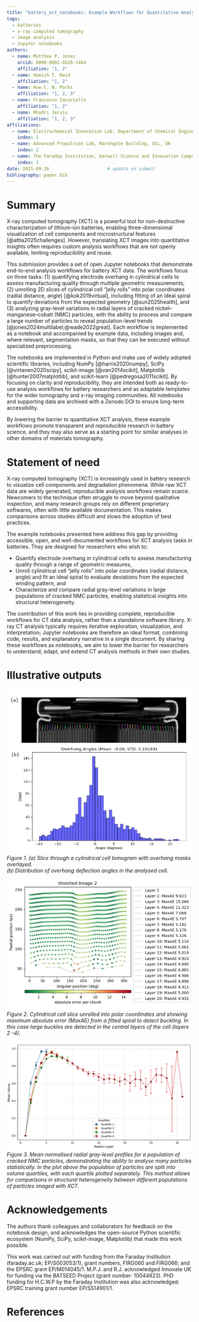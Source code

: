 ```yaml
---
title: "battery_xct_notebooks: Example Workflows for Quantitative Analysis of X-ray CT Data in Lithium-Ion Batteries"
tags:
  - batteries
  - x-ray computed tomography
  - image analysis
  - Jupyter notebooks
authors:
  - name: Matthew P. Jones
    orcid: 0000-0001-6628-1464
    affiliation: "1, 2"
  - name: Hamish T. Reid
    affiliation: "1, 2"
  - name: Huw C. W. Parks
    affiliation: "1, 2, 3"
  - name: Francesco Iacoviello
    affiliation: "1, 2"
  - name: Rhodri Jervis
    affiliation: "1, 2, 3"
affiliations:
  - name: Electrochemical Innovation Lab, Department of Chemical Engineering, UCL, UK
    index: 1
  - name: Advanced Propulsion Lab, Marshgate Building, UCL, UK
    index: 2
  - name: The Faraday Institution, Harwell Science and Innovation Campus, Didcot, UK
    index: 3
date: 2025-09-26                      # update on submit
bibliography: paper.bib
---
```


# Summary

X-ray computed tomography (XCT) is a powerful tool for non-destructive characterization of lithium-ion batteries, enabling three-dimensional visualization of cell components and microstructural features [@attia2025challenges]. However, translating XCT images into quantitative insights often requires custom analysis workflows that are not openly available, limiting reproducibility and reuse.

This submission provides a set of open Jupyter notebooks that demonstrate end-to-end analysis workflows for battery XCT data. The workflows focus on three tasks: (1) quantifying electrode overhang in cylindrical cells to assess manufacturing quality through multiple geometric measurements, (2) unrolling 2D slices of cylindrical cell “jelly rolls” into polar coordinates (radial distance, angle) [@kok2019virtual], including fitting of an ideal spiral to quantify deviations from the expected geometry [@sun2025health], and (3) analyzing gray-level variations in radial layers of cracked nickel–manganese–cobalt (NMC) particles, with the ability to process and compare a large number of particles to reveal population-level trends [@jones2024multilabel;@wade2022great]. Each workflow is implemented as a notebook and accompanied by example data, including images and, where relevant, segmentation masks, so that they can be executed without specialized preprocessing.

The notebooks are implemented in Python and make use of widely adopted scientific libraries, including NumPy [@harris2020numpy], SciPy [@virtanen2020scipy], scikit-image [@van2014scikit], Matplotlib [@hunter2007matplotlib], and scikit-learn [@pedregosa2011scikit]. By focusing on clarity and reproducibility, they are intended both as ready-to-use analysis workflows for battery researchers and as adaptable templates for the wider tomography and x-ray imaging communities. All notebooks and supporting data are archived with a Zenodo DOI to ensure long-term accessibility.

By lowering the barrier to quantitative XCT analysis, these example workflows promote transparent and reproducible research in battery science, and they may also serve as a starting point for similar analyses in other domains of materials tomography.

# Statement of need

X-ray computed tomography (XCT) is increasingly used in battery research to visualize cell components and degradation phenomena. While raw XCT data are widely generated, reproducible analysis workflows remain scarce. Newcomers to the technique often struggle to move beyond qualitative inspection, and many research groups rely on different proprietary softwares, often with little available documentation. This makes comparisons across studies difficult and slows the adoption of best practices.

The example notebooks presented here address this gap by providing accessible, open, and well-documented workflows for XCT analysis tasks in batteries. They are designed for researchers who wish to:

- Quantify electrode overhang in cylindrical cells to assess manufacturing quality through a range of geometric measures,
- Unroll cylindrical cell “jelly rolls” into polar coordinates (radial distance, angle) and fit an ideal spiral to evaluate deviations from the expected winding pattern, and
- Characterize and compare radial gray-level variations in large populations of cracked NMC particles, enabling statistical insights into structural heterogeneity.

The contribution of this work lies in providing complete, reproducible workflows for CT data analysis, rather than a standalone software library. X-ray CT analysis typically requires iterative exploration, visualization, and interpretation; Jupyter notebooks are therefore an ideal format, combining code, results, and explanatory narrative in a single document. By sharing these workflows as notebooks, we aim to lower the barrier for researchers to understand, adapt, and extend CT analysis methods in their own studies.

# Illustrative outputs

![Slice through a cylindrical cell tomogram with overhang masks overlayed, distribution of overhang deflection angles in the cell analysed in the notebook.](fig1.png)  
*Figure 1. (a) Slice through a cylindrical cell tomogram with overhang masks overlayed.  
(b) Distribution of overhang deflection angles in the analysed cell.*  

![Unrolled cylindrical cell slice into polar coordinates with deviation (MaxAE) from a fitted spiral used to detect buckling.](fig2.png)  
*Figure 2. Cylindrical cell slice unrolled into polar coordinates and showing maximum absolute error (MaxAE) from a fitted spiral to detect buckling. In this case large buckles are detected in the central layers of the cell (layers 2 -4).*  

![Radial gray-level profiles for a population of cracked NMC particles.](fig3.png)  
*Figure 3. Mean normalised radial gray-level profiles for a population of cracked NMC particles, demonstrating the ability to analyse many particles statistically. In the plot above the population of particles are split into volume quartiles, with each quartile plotted separately. This method allows for comparisons in structural heterogeneity between different populations of particles imaged with XCT.*  


# Acknowledgements

The authors thank colleagues and collaborators for feedback on the notebook design, and acknowledges the open-source Python scientific ecosystem (NumPy, SciPy, scikit-image, Matplotlib) that made this work possible.

This work was carried out with funding from the Faraday Institution (faraday.ac.uk; EP/S003053/1), grant numbers, FIRG060 and FIRG066; and the EPSRC grant EP/M014045/1. M.P.J. and R.J. acknowledged Innovate UK for funding via the BATSEED Project (grant number: 10044823). PhD funding for H.C.W.P by the Faraday Institution was also acknowledged: EPSRC training grant number EP/S514901/1. 

# References














